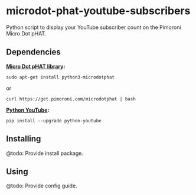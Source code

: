# microdot-phat-youtube-subscribers

Python script to display your YouTube subscriber count on the Pimoroni Micro Dot pHAT.

## Dependencies

**[Micro Dot pHAT library][1]:**

    sudo apt-get install python3-microdotphat

or

    curl https://get.pimoroni.com/microdotphat | bash

**[Python YouTube][2]:**

    pip install --upgrade python-youtube

## Installing

@todo: Provide install package.

## Using

@todo: Provide config guide.


[1]: https://github.com/pimoroni/microdot-phat
[2]: https://github.com/sns-sdks/python-youtube
